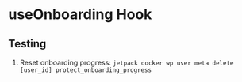 # useOnboarding Hook

## Testing

1. Reset onboarding progress: `jetpack docker wp user meta delete [user_id] protect_onboarding_progress`
